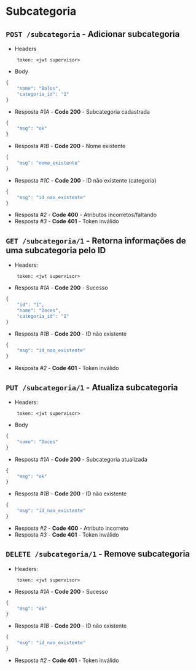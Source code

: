 # Subcategoria

## ```POST /subcategoria``` - Adicionar subcategoria
 - Headers
```
    token: <jwt supervisor>
```

- Body
```javascript
{
    "nome": "Bolos",
    "categoria_id": "1"
}
```

- Resposta *#1A* - **Code 200** - Subcategoria cadastrada
```javascript
{
    "msg": "ok"
}
```
- Resposta *#1B* - **Code 200** - Nome existente
```javascript
{
    "msg": "nome_existente"
}
```
- Resposta *#1C* - **Code 200** - ID não existente (categoria)
```javascript
{
    "msg": "id_nao_existente"
}
```
- Resposta *#2* - **Code 400** - Atributos incorretos/faltando
- Resposta *#3* - **Code 401** - Token inválido

## ```GET /subcategoria/1``` - Retorna informações de uma subcategoria pelo ID
- Headers: 
```
    token: <jwt supervisor>
```

- Resposta *#1A* - **Code 200** - Sucesso
```javascript
{
    "id": "1",
    "nome": "Doces",
    "categoria_id": "1"
}
```
- Resposta *#1B* - **Code 200** - ID não existente
```javascript
{
    "msg": "id_nao_existente"
}
```
- Resposta *#2* - **Code 401** - Token inválido

## ```PUT /subcategoria/1``` - Atualiza subcategoria
 - Headers: 
```
    token: <jwt supervisor>
```

- Body
```javascript
{
    "nome": "Doces"
}
```

- Resposta *#1A* - **Code 200** - Subcategoria atualizada
```javascript
{
    "msg": "ok"
}
```
- Resposta *#1B* - **Code 200** - ID não existente
```javascript
{
    "msg": "id_nao_existente"
}
```
- Resposta *#2* - **Code 400** - Atributo incorreto
- Resposta *#3* - **Code 401** - Token inválido

## ```DELETE /subcategoria/1``` - Remove subcategoria
 - Headers: 
```
    token: <jwt supervisor>
```

- Resposta *#1A* - **Code 200** - Sucesso
```javascript
{
    "msg": "ok"
}
```
- Resposta *#1B* - **Code 200** - ID não existente
```javascript
{
    "msg": "id_nao_existente"
}
```
- Resposta *#2* - **Code 401** - Token inválido